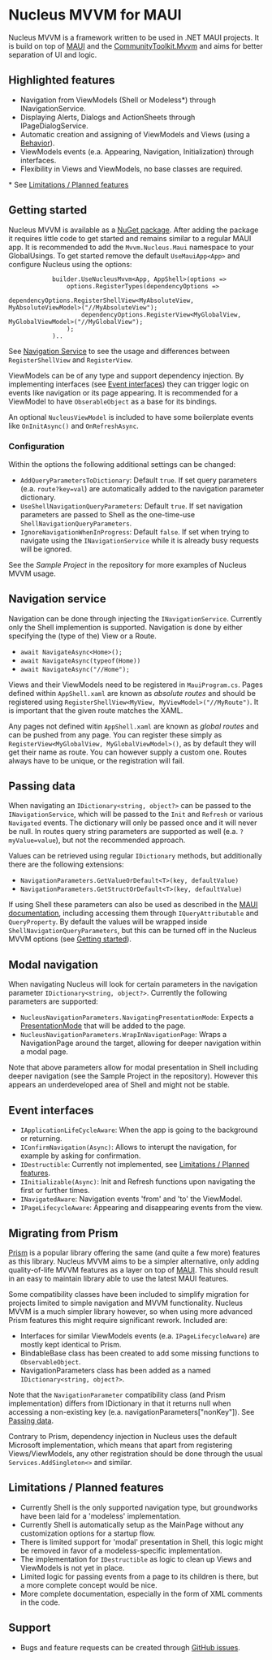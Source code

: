 # Nucleus MVVM for MAUI

Nucleus MVVM is a framework written to be used in .NET MAUI projects. It is build on top of [MAUI](https://github.com/dotnet/maui) and the [CommunityToolkit.Mvvm](https://learn.microsoft.com/nl-nl/dotnet/communitytoolkit/mvvm/) and aims for better separation of UI and logic.

## Highlighted features

- Navigation from ViewModels (Shell or Modeless*) through INavigationService.
- Displaying Alerts, Dialogs and ActionSheets through IPageDialogService.
- Automatic creation and assigning of ViewModels and Views (using a [Behavior](https://learn.microsoft.com/en-us/dotnet/maui/fundamentals/behaviors)).
- ViewModels events (e.a. Appearing, Navigation, Initialization) through interfaces.
- Flexibility in Views and ViewModels, no base classes are required.

\* See [Limitations / Planned features](#limitations--planned-features)

## Getting started

Nucleus MVVM is available as a [NuGet package](https://www.nuget.org/packages/Mvvm.Nucleus.Maui). After adding the package it requires little code to get started and remains similar to a regular MAUI app. It is recommended to add the `Mvvm.Nucleus.Maui` namespace to your GlobalUsings. To get started remove the default `UseMauiApp<App>` and configure Nucleus using the options:

                builder.UseNucleusMvvm<App, AppShell>(options =>
                    options.RegisterTypes(dependencyOptions => 
                        dependencyOptions.RegisterShellView<MyAbsoluteView, MyAbsoluteViewModel>("//MyAbsoluteView");
                        dependencyOptions.RegisterView<MyGlobalView, MyGlobalViewModel>("//MyGlobalView");
                    );
                )..

See [Navigation Service](#navigation-service) to see the usage and differences between `RegisterShellView` and `RegisterView`.

ViewModels can be of any type and support dependency injection. By implementing interfaces (see [Event interfaces](#event-interfaces)) they can trigger logic on events like navigation or its page appearing. It is recommended for a ViewModel to have `ObserableObject` as a base for its bindings.

An optional `NucleusViewModel` is included to have some boilerplate events like `OnInitAsync()` and `OnRefreshAsync`.

### Configuration

Within the options the following additional settings can be changed:

- `AddQueryParametersToDictionary`: Default `true`. If set query parameters (e.a. `route?key=val`) are automatically added to the navigation parameter dictionary.
- `UseShellNavigationQueryParameters`: Default `true`. If set navigation parameters are passed to Shell as the one-time-use `ShellNavigationQueryParameters`.
- `IgnoreNavigationWhenInProgress`: Default `false`. If set when trying to navigate using the `INavigationService` while it is already busy requests will be ignored.

See the *Sample Project* in the repository for more examples of Nucleus MVVM usage.

## Navigation service

Navigation can be done through injecting the `INavigationService`. Currently only the Shell implemention is supported. Navigation is done by either specifying the (type of the) View or a Route.

- `await NavigateAsync<Home>();`
- `await NavigateAsync(typeof(Home))`
- `await NavigateAsync("//Home");`

Views and their ViewModels need to be registered in `MauiProgram.cs`. Pages defined within `AppShell.xaml` are known as *absolute routes* and should be registered using `RegisterShellView<MyView, MyViewModel>("//MyRoute")`. It is important that the given route matches the XAML. 

Any pages not defined witin `AppShell.xaml` are known as *global routes* and can be pushed from any page. You can register these simply as `RegisterView<MyGlobalView, MyGlobalViewModel>()`, as by default they will get their name as route. You can however supply a custom one. Routes always have to be unique, or the registration will fail.

## Passing data

When navigating an `IDictionary<string, object?>` can be passed to the `INavigationService`, which will be passed to the `Init` and `Refresh` or various `Navigated` events. The dictionary will only be passed once and it will never be null. In routes query string parameters are supported as well (e.a. `?myValue=value`), but not the recommended approach.

Values can be retrieved using regular `IDictionary` methods, but additionally there are the following extensions:

- `NavigationParameters.GetValueOrDefault<T>(key, defaultValue)`
- `NavigationParameters.GetStructOrDefault<T>(key, defaultValue)`

If using Shell these parameters can also be used as described in the [MAUI documentation](https://learn.microsoft.com/en-us/dotnet/maui/fundamentals/shell/navigation#pass-data), including accessing them through `IQueryAttributable` and `QueryProperty`. By default the values will be wrapped inside `ShellNavigationQueryParameters`, but this can be turned off in the Nucleus MVVM options (see [Getting started](#getting-started)).

## Modal navigation

When navigating Nucleus will look for certain parameters in the navigation parameter `IDictionary<string, object?>`. Currently the following parameters are supported:

- `NucleusNavigationParameters.NavigatingPresentationMode`: Expects a [PresentationMode](https://learn.microsoft.com/en-us/dotnet/api/microsoft.maui.controls.presentationmode?) that will be added to the page.
- `NucleusNavigationParameters.WrapInNavigationPage`: Wraps a NavigationPage around the target, allowing for deeper navigation within a modal page.

Note that above parameters allow for modal presentation in Shell including deeper navigation (see the Sample Project in the repository). However this appears an underdeveloped area of Shell and might not be stable.

## Event interfaces

- `IApplicationLifeCycleAware`: When the app is going to the background or returning.
- `IConfirmNavigation(Async)`: Allows to interupt the navigation, for example by asking for confirmation.
- `IDestructible`: Currently not implemented, see [Limitations / Planned features](#limitations--planned-features).
- `IInitializable(Async)`: Init and Refresh functions upon navigating the first or further times.
- `INavigatedAware`: Navigation events 'from' and 'to' the ViewModel.
- `IPageLifecycleAware`: Appearing and disappearing events from the view.

## Migrating from Prism

[Prism](https://prismlibrary.com/docs/maui/index.html) is a popular library offering the same (and quite a few more) features as this library. Nucleus MVVM aims to be a simpler alternative, only adding quality-of-life MVVM features as a layer on top of [MAUI](https://github.com/dotnet/maui). This should result in an easy to maintain library able to use the latest MAUI features.

Some compatibility classes have been included to simplify migration for projects limited to simple navigation and MVVM functionality. Nucleus MVVM is a much simpler library however, so when using more advanced Prism features this might require significant rework. Included are:

- Interfaces for similar ViewModels events (e.a. `IPageLifecycleAware`) are mostly kept identical to Prism.
- BindableBase class has been created to add some missing functions to `ObservableObject`.
- NavigationParameters class has been added as a named `IDictionary<string, object?>`.

Note that the `NavigationParameter` compatibility class (and Prism implementation) differs from IDictionary in that it returns null when accessing a non-existing key (e.a. navigationParameters["nonKey"]). See [Passing data](#passing-data).

Contrary to Prism, dependency injection in Nucleus uses the default Microsoft implementation, which means that apart from registering Views/ViewModels, any other registration should be done through the usual `Services.AddSingleton<>` and similar.

## Limitations / Planned features

- Currently Shell is the only supported navigation type, but groundworks have been laid for a 'modeless' implementation.
- Currently Shell is automatically setup as the MainPage without any customization options for a startup flow.
- There is limited support for 'modal' presentation in Shell, this logic might be removed in favor of a modeless-specific implementation.
- The implementation for `IDestructible` as logic to clean up Views and ViewModels is not yet in place.
- Limited logic for passing events from a page to its children is there, but a more complete concept would be nice.
- More complete documentation, especially in the form of XML comments in the code.

## Support

- Bugs and feature requests can be created through [GitHub issues](https://github.com/EGoverde/Mvvm.Nucleus.Maui/issues/new).
